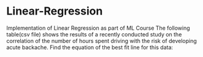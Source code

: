 # Linear-Regression
Implementation of Linear Regression as part of ML Course
The following table(csv file) shows the results of a recently conducted study on the correlation of the number of hours spent driving with the risk of developing acute backache. Find the equation of the best fit line for this data:
